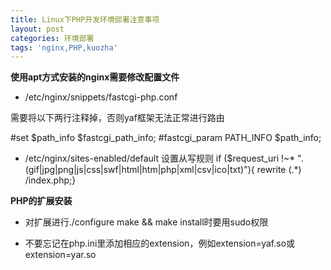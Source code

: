 ```yaml
---
title: Linux下PHP开发环境部署注意事项
layout: post
categories: 环境部署
tags: 'nginx,PHP,kuozha'
---
```

__使用apt方式安装的nginx需要修改配置文件__
* /etc/nginx/snippets/fastcgi-php.conf

需要将以下两行注释掉，否则yaf框架无法正常进行路由

#set $path_info $fastcgi_path_info;
#fastcgi_param PATH_INFO $path_info;


* /etc/nginx/sites-enabled/default
设置从写规则
if ($request_uri !~* "\.(gif|jpg|png|js|css|swf|html|htm|php|xml|csv|ico|txt)"){
		rewrite (.*) /index.php;}
		
__PHP的扩展安装__

* 对扩展进行./configure make && make install时要用sudo权限

* 不要忘记在php.ini里添加相应的extension，例如extension=yaf.so或extension=yar.so
